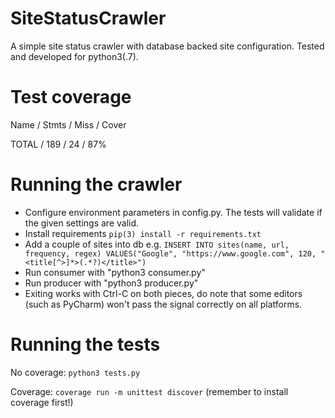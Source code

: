 # SiteStatusCrawler
A simple site status crawler with database backed site configuration. Tested and developed for python3(.7).

# Test coverage

Name / Stmts / Miss / Cover

TOTAL / 189 / 24 / 87%


# Running the crawler
- Configure environment parameters in config.py. The tests will validate if the given settings are valid.
- Install requirements `pip(3) install -r requirements.txt`
- Add a couple of sites into db e.g.
`INSERT INTO sites(name, url, frequency, regex) VALUES("Google", "https://www.google.com", 120, "<title[^>]*>(.*?)</title>")`
- Run consumer with "python3 consumer.py"
- Run producer with "python3 producer.py"
- Exiting works with Ctrl-C on both pieces, do note that some editors (such as PyCharm) won't pass the signal correctly on all platforms. 
# Running the tests
No coverage: `python3 tests.py`

Coverage: `coverage run -m unittest discover` (remember to install coverage first!) 
